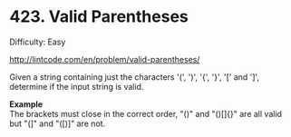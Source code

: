 # 423. Valid Parentheses

Difficulty: Easy

http://lintcode.com/en/problem/valid-parentheses/

Given a string containing just the characters '(', ')', '{', '}', '[' and ']', determine if the input string is valid.

**Example**  
The brackets must close in the correct order, "()" and "()[]{}" are all valid but "(]" and "([)]" are not.
